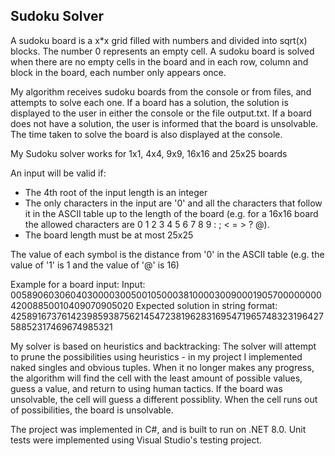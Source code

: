 Sudoku Solver
-

A sudoku board is a x*x grid filled with numbers and divided into sqrt(x) blocks. The number 0 represents an empty cell.
A sudoku board is solved when there are no empty cells in the board and in each row, column and block in the board, each number only appears once.

My algorithm receives sudoku boards from the console or from files, and attempts to solve each one.
If a board has a solution, the solution is displayed to the user in either the console or the file output.txt.
If a board does not have a solution, the user is informed that the board is unsolvable.
The time taken to solve the board is also displayed at the console.

My Sudoku solver works for 1x1, 4x4, 9x9, 16x16 and 25x25 boards

An input will be valid if:
- The 4th root of the input length is an integer
- The only characters in the input are '0' and all the characters that follow it in the ASCII table up to the length of the board
  (e.g. for a 16x16 board the allowed characters are 0 1 2 3 4 5 6 7 8 9 : ; < = > ? @).
- The board length must be at most 25x25

The value of each symbol is the distance from '0' in the ASCII table (e.g. the value of '1' is 1 and the value of '@' is 16)

Example for a board input:
Input: 
005890603060403000030050010500038100003009000190570000000042008850010409070905020
Expected solution in string format:
425891673761423985938756214547238196283169547196574832319642758852317469674985321

My solver is based on heuristics and backtracking: 
The solver will attempt to prune the possibilities using heuristics - in my project I implemented naked singles and obvious tuples.
When it no longer makes any progress, the algorithm will find the cell with the least amount of possible values, guess a value, and return to using human tactics.
If the board was unsolvable, the cell will guess a different possiblity.
When the cell runs out of possibilities, the board is unsolvable.

The project was implemented in C#, and is built to run on .NET 8.0.
Unit tests were implemented using Visual Studio's testing project.
